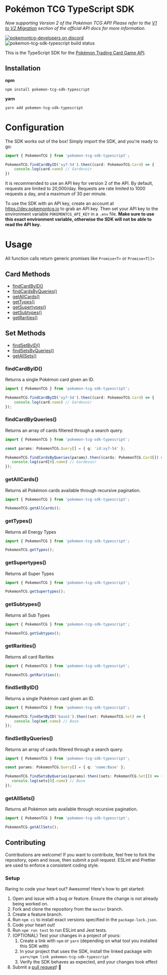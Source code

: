 # Pokémon TCG TypeScript SDK

*Now supporting Version 2 of the Pokémon TCG API! Please refer to the [V1 to V2 Migration](https://docs.pokemontcg.io/#documentationmigration) section of the 
official API docs for more information.*

[![pokemontcg-developers on discord](https://img.shields.io/badge/discord-pokemontcg--developers-738bd7.svg)](https://discord.gg/dpsTCvg)
![pokemon-tcg-sdk-typescript build status](https://github.com/acupoftee/pokemon-tcg-sdk-typescript/actions/workflows/sdk_test.yaml/badge.svg
)

This is the TypeScript SDK for the [Pokémon Trading Card Game API](https://docs.pokemontcg.io).

## Installation

**npm**

    npm install pokemon-tcg-sdk-typescript

**yarn**

    yarn add pokemon-tcg-sdk-typescript

# Configuration
The SDK works out of the box! Simply import the SDK, and you're ready to go:
```typescript
import { PokemonTCG } from 'pokemon-tcg-sdk-typescript';

PokemonTCG.findCardByID('xy7-54').then((card: PokemonTCG.Card) => {
    console.log(card.name) // Gardevoir
})
```

It is recommended to use an API key for version 2 of the API. By default, requests are limited to 20,000/day. Requests are rate limited to 1000 requests a day, and a maximum of 30 per minute. 

To use the SDK with an API key, create an account at https://dev.pokemontcg.io to grab an API key.
Then set your API key to the environment variable `POKEMONTCG_API_KEY` in a `.env` file. 
**Make sure to use this exact environment variable, otherwise the SDK will not be able to read the API key.** 

# Usage
All function calls return generic promises like `Promise<T>` or `Promise<T[]>`

## Card Methods
* [findCardByID()](#findcardbyid)
* [findCardsByQueries()](#findcardbyqueries)
* [getAllCards()](#getallcards)
* [getTypes()](#gettypes)
* [getSupertypes()](#getsupertypes)
* [getSubtypes()](#getsubtypes)
* [getRarities()](#getrarities)

## Set Methods
* [findSetByID()](#findsetbyid)
* [findSetsByQueries()](#findsetbyqueries)
* [getAllSets()](#getallsets)

### findCardByID()
Returns a single Pokémon card given an ID. 
```typescript
import { PokemonTCG } from 'pokemon-tcg-sdk-typescript';

PokemonTCG.findCardByID('xy7-54').then((card: PokemonTCG.Card) => {
    console.log(card.name) // Gardevoir
});
```

### findCardByQueries()
Returns an array of cards filtered through a search query.
```typescript
import { PokemonTCG } from 'pokemon-tcg-sdk-typescript';

const params: PokemonTCG.Query[] = { q: 'id:xy7-54' };

PokemonTCG.findCardsByQueries(params).then((cards: PokemonTCG.Card[]) => {
   console.log(card[0].name) // Gardevoir
});
```
### getAllCards()
Returns all Pokémon cards available through recursive pagination.
```typescript
import { PokemonTCG } from 'pokemon-tcg-sdk-typescript';

PokemonTCG.getAllCards();
```

### getTypes()
Returns all Energy Types
```typescript
import { PokemonTCG } from 'pokemon-tcg-sdk-typescript';

PokemonTCG.getTypes();
```

### getSupertypes()
Returns all Super Types
```typescript
import { PokemonTCG } from 'pokemon-tcg-sdk-typescript';

PokemonTCG.getSupertypes();
```

### getSubtypes()
Returns all Sub Types
```typescript
import { PokemonTCG } from 'pokemon-tcg-sdk-typescript';

PokemonTCG.getSubtypes();
```

### getRarities()
Returns all card Rarities
```typescript
import { PokemonTCG } from 'pokemon-tcg-sdk-typescript';

PokemonTCG.getRarities();
```
### findSetByID()
Returns a single Pokémon card given an ID.
```typescript
import { PokemonTCG } from 'pokemon-tcg-sdk-typescript';

PokemonTCG.findSetByID('base1').then((set: PokemonTCG.Set) => {
    console.log(set.name) // Base
});
```

### findSetByQueries()
Returns an array of cards filtered through a search query.
```typescript
import { PokemonTCG } from 'pokemon-tcg-sdk-typescript';

const params: PokemonTCG.Query[] = { q: 'name:Base' };

PokemonTCG.findSetsByQueries(params).then((sets: PokemonTCG.Set[]) => {
   console.log(sets[0].name) // Base
});
```
### getAllSets()
Returns all Pokémon sets available through recursive pagination.
```typescript
import { PokemonTCG } from 'pokemon-tcg-sdk-typescript';

PokemonTCG.getAllSets();
```

## Contributing
Contributions are welcome! If you want to contribute, feel free to fork the repository, open and issue, then submit a pull request. 
ESLint and Prettier are used to enforce a consistent coding style. 

### Setup
Raring to code your heart out? Awesome! Here's how to get started:
1. Open and issue with a bug or feature. Ensure the change is not already being worked on. 
2. Fork and clone the repository from the `master` branch.
3. Create a feature branch.
4. Run `npm ci` to install exact versions specified in the `package-lock.json`.
5. Code your heart out!
6. Run `npm run test` to run ESLint and Jest tests. 
7. (OPTIONAL) Test your changes in a project of yours:
   1. Create a link with `npm` or `yarn` (depending on what tool you installed this SDK with)
   2. In your project that uses the SDK, install the linked package with `yarn/npm link pokemon-tcg-sdk-typescript`
   3. Verify the SDK behaves as expected, and your changes took effect
8. Submit a [pull request](https://github.com/PokemonTCG/pokemon-tcg-sdk-typescript/compare)! 🎉

